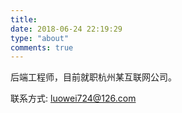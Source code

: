 ```yaml
---
title: 
date: 2018-06-24 22:19:29
type: "about"
comments: true
---
```


后端工程师，目前就职杭州某互联网公司。

联系方式: luowei724@126.com

